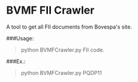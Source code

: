 BVMF FII Crawler
===================

A tool to get all FII documents from Bovespa's site.

###Usage:

>python BVMFCrawler.py FII code.

###Ex.:

>python BVMFCrawler.py PQDP11
